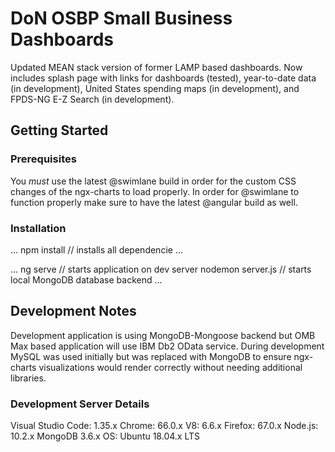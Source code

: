 # DoN OSBP Small Business Dashboards

Updated MEAN stack version of former LAMP based dashboards.  Now includes splash page with links for dashboards (tested), year-to-date data (in development), United States spending maps (in development), and FPDS-NG E-Z Search (in development).  

## Getting Started 

### Prerequisites

You <i>must</i> use the latest @swimlane build in order for the custom CSS changes of the ngx-charts to load properly.  In order for @swimlane to function properly make sure to have the latest @angular build as well.  

### Installation 

...
npm install // installs all dependencie 
... 

...
ng serve // starts application on dev server 
nodemon server.js // starts local MongoDB database backend 
... 



## Development Notes

Development application is using MongoDB-Mongoose backend but OMB Max based application will use IBM Db2 OData service.  During development MySQL was used initially but was replaced with MongoDB to ensure ngx-charts visualizations would render correctly without needing additional libraries.  

### Development Server Details

Visual Studio Code: 1.35.x
Chrome: 66.0.x
V8: 6.6.x
Firefox: 67.0.x
Node.js: 10.2.x
MongoDB 3.6.x 
OS: Ubuntu 18.04.x LTS